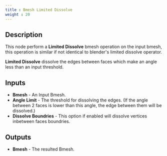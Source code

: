 ```yaml
---
title : Bmesh Limited Dissolve
weight : 20
---
```


## Description

This node perform a **Limited Dissolve** bmesh operation on the input
bmesh, this operation is similar if not identical to blender's limited
dissolve operator.

**Limited Dissolve** dissolve the edges between faces which make an
angle less than an input threshold.

## Inputs

- **Bmesh** - An Input Bmesh.
- **Angle Limit** - The threshold for dissolving the edges. (If the
    angle between 2 faces is lower than this angle, the edge between
    them will be dissolved.)
- **Dissolve Boundries** - This option if enabled will dissolve
    vertices inbetween faces boundries.

## Outputs

- **Bmesh** - The resulted Bmesh.
